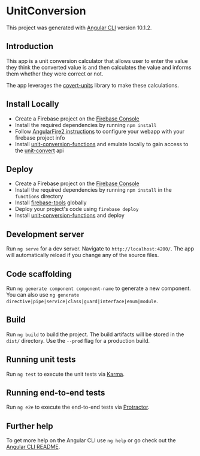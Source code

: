 # UnitConversion

This project was generated with [Angular CLI](https://github.com/angular/angular-cli) version 10.1.2.

## Introduction

This app is a unit conversion calculator that allows user to enter the value they think the converted value is and then calculates the value and informs them whether they were correct or not.

The app leverages the [covert-units](https://www.npmjs.com/package/convert-unit) library to make these calculations.


## Install Locally

 - Create a Firebase project on the [Firebase Console](https://console.firebase.google.com)
 - Install the required dependencies by running `npm install`
 - Follow [AngularFire2 instructions](https://github.com/angular/angularfire) to configure your webapp with your firebase project info
 - Install [unit-conversion-functions](https://github.com/josbell/unit-conversion-functions) and emulate locally to gain access to the [unit-convert](https://www.npmjs.com/package/convert-units) api
 
## Deploy
 - Create a Firebase project on the [Firebase Console](https://console.firebase.google.com)
 - Install the required dependencies by running `npm install` in the `functions` directory
 - Install [firebase-tools](https://www.npmjs.com/package/firebase-tools) globally
 - Deploy your project's code using `firebase deploy`
 - Install [unit-conversion-functions](https://github.com/josbell/unit-conversion-functions) and deploy

 
## Development server

Run `ng serve` for a dev server. Navigate to `http://localhost:4200/`. The app will automatically reload if you change any of the source files.

## Code scaffolding

Run `ng generate component component-name` to generate a new component. You can also use `ng generate directive|pipe|service|class|guard|interface|enum|module`.

## Build

Run `ng build` to build the project. The build artifacts will be stored in the `dist/` directory. Use the `--prod` flag for a production build.

## Running unit tests

Run `ng test` to execute the unit tests via [Karma](https://karma-runner.github.io).

## Running end-to-end tests

Run `ng e2e` to execute the end-to-end tests via [Protractor](http://www.protractortest.org/).

## Further help

To get more help on the Angular CLI use `ng help` or go check out the [Angular CLI README](https://github.com/angular/angular-cli/blob/master/README.md).
